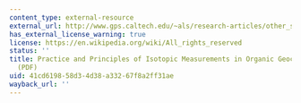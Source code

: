```yaml
---
content_type: external-resource
external_url: http://www.gps.caltech.edu/~als/research-articles/other_stuff/hayespnp.pdf
has_external_license_warning: true
license: https://en.wikipedia.org/wiki/All_rights_reserved
status: ''
title: Practice and Principles of Isotopic Measurements in Organic Geochemistry."
  (PDF)
uid: 41cd6198-58d3-4d38-a332-67f8a2ff31ae
wayback_url: ''
---
```

